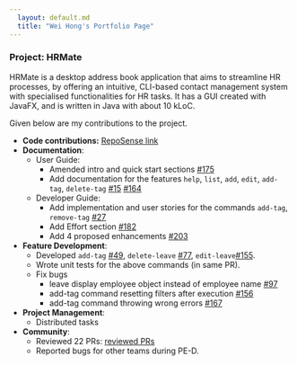 ```yaml
---
  layout: default.md
  title: "Wei Hong's Portfolio Page"
---
```


### Project: HRMate

HRMate is a desktop address book application that aims to streamline HR processes, by offering an intuitive, CLI-based
contact management system with specialised functionalities for HR tasks. It has a GUI created with JavaFX, and is
written in Java with about 10 kLoC.

Given below are my contributions to the project.

* **Code contributions:** [RepoSense link](https://nus-cs2103-ay2324s1.github.io/tp-dashboard/?search=ong-wei-hong&breakdown=false&sort=groupTitle%20dsc&sortWithin=title&since=2023-09-22&timeframe=commit&mergegroup=&groupSelect=groupByRepos)
* **Documentation**:
  * User Guide:
    * Amended intro and quick start sections [#175](https://github.com/AY2324S1-CS2103T-W11-1/tp/pull/175)
    * Add documentation for the features `help`, `list`, `add`, `edit`, `add-tag`, `delete-tag` [#15](https://github.com/AY2324S1-CS2103T-W11-1/tp/pull/15) [#164](https://github.com/AY2324S1-CS2103T-W11-1/tp/pull/164)
  * Developer Guide:
    * Add implementation and user stories for the commands `add-tag`, `remove-tag` [#27](https://github.com/AY2324S1-CS2103T-W11-1/tp/pull/27)
    * Add Effort section [#182](https://github.com/AY2324S1-CS2103T-W11-1/tp/pull/182)
    * Add 4 proposed enhancements [#203](https://github.com/AY2324S1-CS2103T-W11-1/tp/pull/182)
* **Feature Development**:
  * Developed `add-tag` [#49](https://github.com/AY2324S1-CS2103T-W11-1/tp/pull/49), `delete-leave` [#77](https://github.com/AY2324S1-CS2103T-W11-1/tp/pull/77), `edit-leave`[#155](https://github.com/AY2324S1-CS2103T-W11-1/tp/pull/155).
  * Wrote unit tests for the above commands (in same PR).
  * Fix bugs 
    * leave display employee object instead of employee name [#97](https://github.com/AY2324S1-CS2103T-W11-1/tp/pull/97)
    * add-tag command resetting filters after execution [#156](https://github.com/AY2324S1-CS2103T-W11-1/tp/pull/156)
    * add-tag command throwing wrong errors [#167](https://github.com/AY2324S1-CS2103T-W11-1/tp/pull/167)
* **Project Management**:
  * Distributed tasks
* **Community**:
  * Reviewed 22 PRs: [reviewed PRs](https://github.com/AY2324S1-CS2103T-W11-1/tp/pulls?q=is%3Apr+reviewed-by%3Aong-wei-hong+is%3Aclosed+)
  * Reported bugs for other teams during PE-D.

